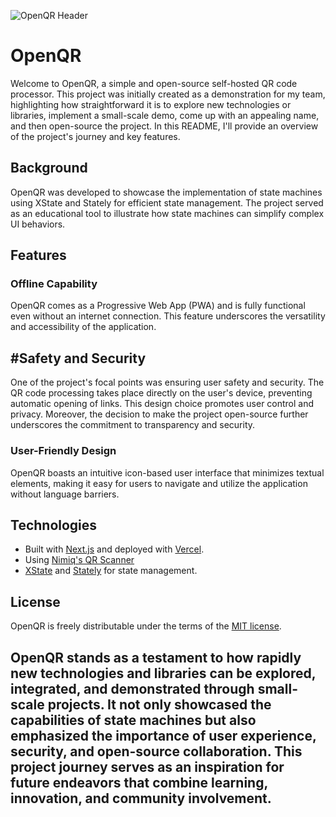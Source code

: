 ![OpenQR Header](https://github.com/ItayLisaey/open-qr/blob/main/public/open-qr-cover-repo.png?raw=true)

# OpenQR
Welcome to OpenQR, a simple and open-source self-hosted QR code processor. This project was initially created as a demonstration for my team, highlighting how straightforward it is to explore new technologies or libraries, implement a small-scale demo, come up with an appealing name, and then open-source the project. In this README, I'll provide an overview of the project's journey and key features.

## Background
OpenQR was developed to showcase the implementation of state machines using XState and Stately for efficient state management. The project served as an educational tool to illustrate how state machines can simplify complex UI behaviors.

## Features

### Offline Capability
OpenQR comes as a Progressive Web App (PWA) and is fully functional even without an internet connection. This feature underscores the versatility and accessibility of the application.

## #Safety and Security
One of the project's focal points was ensuring user safety and security. The QR code processing takes place directly on the user's device, preventing automatic opening of links. This design choice promotes user control and privacy. Moreover, the decision to make the project open-source further underscores the commitment to transparency and security.

### User-Friendly Design
OpenQR boasts an intuitive icon-based user interface that minimizes textual elements, making it easy for users to navigate and utilize the application without language barriers.


## Technologies

- Built with [Next.js](https://nextjs.org/) and deployed with [Vercel](https://vercel.com).
- Using [Nimiq's QR Scanner](https://github.com/nimiq/qr-scanner)
- [XState](https://xstate.js.org/) and [Stately](https://stately.ai/) for state management.

## License
OpenQR is freely distributable under the terms of the [MIT license](https://github.com/ItayLisaey/safeview/blob/main/LICENSE).

## OpenQR stands as a testament to how rapidly new technologies and libraries can be explored, integrated, and demonstrated through small-scale projects. It not only showcased the capabilities of state machines but also emphasized the importance of user experience, security, and open-source collaboration. This project journey serves as an inspiration for future endeavors that combine learning, innovation, and community involvement.
